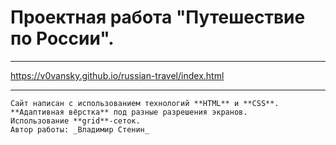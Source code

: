 # Проектная работа **"Путешествие по России"**.
------

https://v0vansky.github.io/russian-travel/index.html

------

    Сайт написан с использованием технологий **HTML** и **CSS**.
    **Адаптивная вёрстка** под разные разрешения экранов.
    Использование **grid**-сеток.
    Автор работы: _Владимир Стенин_
